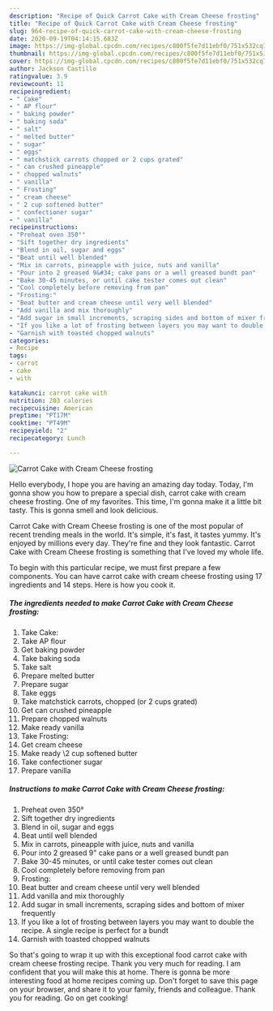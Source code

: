 ```yaml
---
description: "Recipe of Quick Carrot Cake with Cream Cheese frosting"
title: "Recipe of Quick Carrot Cake with Cream Cheese frosting"
slug: 964-recipe-of-quick-carrot-cake-with-cream-cheese-frosting
date: 2020-09-19T04:14:15.683Z
image: https://img-global.cpcdn.com/recipes/c800f5fe7d11ebf0/751x532cq70/carrot-cake-with-cream-cheese-frosting-recipe-main-photo.jpg
thumbnail: https://img-global.cpcdn.com/recipes/c800f5fe7d11ebf0/751x532cq70/carrot-cake-with-cream-cheese-frosting-recipe-main-photo.jpg
cover: https://img-global.cpcdn.com/recipes/c800f5fe7d11ebf0/751x532cq70/carrot-cake-with-cream-cheese-frosting-recipe-main-photo.jpg
author: Jackson Castillo
ratingvalue: 3.9
reviewcount: 11
recipeingredient:
- " Cake"
- " AP flour"
- " baking powder"
- " baking soda"
- " salt"
- " melted butter"
- " sugar"
- " eggs"
- " matchstick carrots chopped or 2 cups grated"
- " can crushed pineapple"
- " chopped walnuts"
- " vanilla"
- " Frosting"
- " cream cheese"
- " 2 cup softened butter"
- " confectioner sugar"
- " vanilla"
recipeinstructions:
- "Preheat oven 350°"
- "Sift together dry ingredients"
- "Blend in oil, sugar and eggs"
- "Beat until well blended"
- "Mix in carrots, pineapple with juice, nuts and vanilla"
- "Pour into 2 greased 9&#34; cake pans or a well greased bundt pan"
- "Bake 30-45 minutes, or until cake tester comes out clean"
- "Cool completely before removing from pan"
- "Frosting:"
- "Beat butter and cream cheese until very well blended"
- "Add vanilla and mix thoroughly"
- "Add sugar in small increments, scraping sides and bottom of mixer frequently"
- "If you like a lot of frosting between layers you may want to double the recipe. A single recipe is perfect for a bundt"
- "Garnish with toasted chopped walnuts"
categories:
- Recipe
tags:
- carrot
- cake
- with

katakunci: carrot cake with 
nutrition: 203 calories
recipecuisine: American
preptime: "PT17M"
cooktime: "PT49M"
recipeyield: "2"
recipecategory: Lunch

---
```



![Carrot Cake with Cream Cheese frosting](https://img-global.cpcdn.com/recipes/c800f5fe7d11ebf0/751x532cq70/carrot-cake-with-cream-cheese-frosting-recipe-main-photo.jpg)

Hello everybody, I hope you are having an amazing day today. Today, I'm gonna show you how to prepare a special dish, carrot cake with cream cheese frosting. One of my favorites. This time, I'm gonna make it a little bit tasty. This is gonna smell and look delicious.



Carrot Cake with Cream Cheese frosting is one of the most popular of recent trending meals in the world. It's simple, it's fast, it tastes yummy. It's enjoyed by millions every day. They're fine and they look fantastic. Carrot Cake with Cream Cheese frosting is something that I've loved my whole life.


To begin with this particular recipe, we must first prepare a few components. You can have carrot cake with cream cheese frosting using 17 ingredients and 14 steps. Here is how you cook it.

<!--inarticleads1-->

##### The ingredients needed to make Carrot Cake with Cream Cheese frosting:

1. Take  Cake:
1. Take  AP flour
1. Get  baking powder
1. Take  baking soda
1. Take  salt
1. Prepare  melted butter
1. Prepare  sugar
1. Take  eggs
1. Take  matchstick carrots, chopped (or 2 cups grated)
1. Get  can crushed pineapple
1. Prepare  chopped walnuts
1. Make ready  vanilla
1. Take  Frosting:
1. Get  cream cheese
1. Make ready  \2 cup softened butter
1. Take  confectioner sugar
1. Prepare  vanilla




<!--inarticleads2-->

##### Instructions to make Carrot Cake with Cream Cheese frosting:

1. Preheat oven 350°
1. Sift together dry ingredients
1. Blend in oil, sugar and eggs
1. Beat until well blended
1. Mix in carrots, pineapple with juice, nuts and vanilla
1. Pour into 2 greased 9&#34; cake pans or a well greased bundt pan
1. Bake 30-45 minutes, or until cake tester comes out clean
1. Cool completely before removing from pan
1. Frosting:
1. Beat butter and cream cheese until very well blended
1. Add vanilla and mix thoroughly
1. Add sugar in small increments, scraping sides and bottom of mixer frequently
1. If you like a lot of frosting between layers you may want to double the recipe. A single recipe is perfect for a bundt
1. Garnish with toasted chopped walnuts




So that's going to wrap it up with this exceptional food carrot cake with cream cheese frosting recipe. Thank you very much for reading. I am confident that you will make this at home. There is gonna be more interesting food at home recipes coming up. Don't forget to save this page on your browser, and share it to your family, friends and colleague. Thank you for reading. Go on get cooking!
